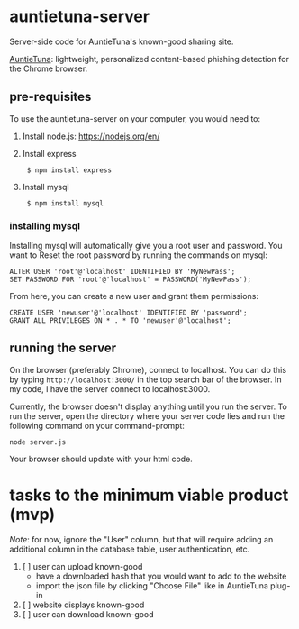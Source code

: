 # auntietuna-server

Server-side code for AuntieTuna's known-good sharing site.

[AuntieTuna](https://github.com/cardi/auntietuna): lightweight,
personalized content-based phishing detection for the Chrome browser.

## pre-requisites
To use the auntietuna-server on your computer, you would need to:


1. Install node.js: https://nodejs.org/en/
2. Install express

        $ npm install express

3. Install mysql

        $ npm install mysql

### installing mysql

Installing mysql will automatically give you a root user and password.
You want to Reset the root password by running the commands on mysql:


```
ALTER USER 'root'@'localhost' IDENTIFIED BY 'MyNewPass';
SET PASSWORD FOR 'root'@'localhost' = PASSWORD('MyNewPass');
```
From here, you can create a new user and grant them permissions:
```
CREATE USER 'newuser'@'localhost' IDENTIFIED BY 'password';
GRANT ALL PRIVILEGES ON * . * TO 'newuser'@'localhost';
```

## running the server
On the browser (preferably Chrome), connect to localhost. You can do this by typing `http://localhost:3000/` in the top search bar of the browser. In my code, I have the server connect to localhost:3000.

Currently, the browser doesn't display anything until you run the server. To run the server, open the directory where your server code lies and run the following command on your command-prompt:
```
node server.js
```
Your browser should update with your html code.

# tasks to the minimum viable product (mvp)

_Note_: for now, ignore the "User" column, but that will require adding
an additional column in the database table, user authentication, etc.

1. [ ] user can upload known-good
   - have a downloaded hash that you would want to add to the website
   - import the json file by clicking "Choose File" like in AuntieTuna plug-in
2. [ ] website displays known-good
3. [ ] user can download known-good
